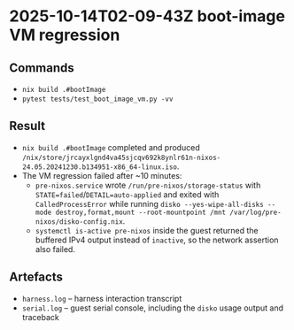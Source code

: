 # 2025-10-14T02-09-43Z boot-image VM regression

## Commands
- `nix build .#bootImage`
- `pytest tests/test_boot_image_vm.py -vv`

## Result
- `nix build .#bootImage` completed and produced `/nix/store/jrcayxlgnd4va45sjcqv692k8ynlr61n-nixos-24.05.20241230.b134951-x86_64-linux.iso`.
- The VM regression failed after ~10 minutes:
  - `pre-nixos.service` wrote `/run/pre-nixos/storage-status` with `STATE=failed`/`DETAIL=auto-applied` and exited with `CalledProcessError` while running `disko --yes-wipe-all-disks --mode destroy,format,mount --root-mountpoint /mnt /var/log/pre-nixos/disko-config.nix`.
  - `systemctl is-active pre-nixos` inside the guest returned the buffered IPv4 output instead of `inactive`, so the network assertion also failed.

## Artefacts
- `harness.log` – harness interaction transcript
- `serial.log` – guest serial console, including the `disko` usage output and traceback
